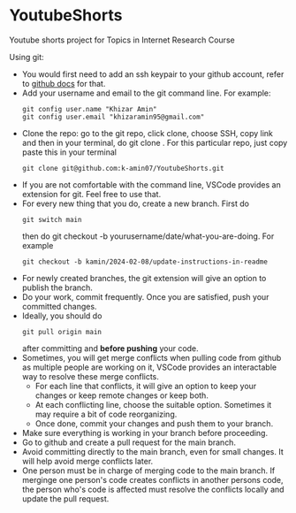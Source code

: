 # YoutubeShorts
Youtube shorts project for Topics in Internet Research Course 

Using git:

- You would first need to add an ssh keypair to your github account, refer to [github docs](https://docs.github.com/en/authentication/connecting-to-github-with-ssh/generating-a-new-ssh-key-and-adding-it-to-the-ssh-agent) for that.
- Add your username and email to the git command line. For example:
    ```
    git config user.name "Khizar Amin"
    git config user.email "khizaramin95@gmail.com"
    ```
- Clone the repo: go to the git repo, click clone, choose SSH, copy link and then in your terminal, do git clone <copied-url-goes-here>. For this particular repo, just copy paste this in your terminal
    ```
    git clone git@github.com:k-amin07/YoutubeShorts.git
    ```
- If you are not comfortable with the command line, VSCode provides an extension for git. Feel free to use that.
- For every new thing that you do, create a new branch. First do 
    ```
    git switch main
    ```
    then do git checkout -b yourusername/date/what-you-are-doing. For example
    ```
    git checkout -b kamin/2024-02-08/update-instructions-in-readme
    ```
- For newly created branches, the git extension will give an option to publish the branch.
- Do your work, commit frequently. Once you are satisfied, push your committed changes.
- Ideally, you should do
    ```
    git pull origin main
    ```
    after committing and **before pushing** your code.
- Sometimes, you will get merge conflicts when pulling code from github as multiple people are working on it, VSCode provides an interactable way to resolve these merge conflicts. 
    - For each line that conflicts, it will give an option to keep your changes or keep remote changes or keep both.
    - At each conflicting line, choose the suitable option. Sometimes it may require a bit of code reorganizing.
    - Once done, commit your changes and push them to your branch.
- Make sure everything is working in your branch before proceeding.
- Go to github and create a pull request for the main branch. 
- Avoid committing directly to the main branch, even for small changes. It will help avoid merge conflicts later.
- One person must be in charge of merging code to the main branch. If merginge one person's code creates conflicts in another persons code, the person who's code is affected must resolve the conflicts locally and update the pull request.